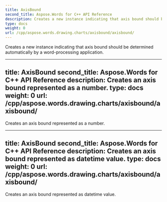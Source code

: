 ```yaml
---
title: AxisBound
second_title: Aspose.Words for C++ API Reference
description: Creates a new instance indicating that axis bound should be determined automatically by a word-processing application. 
type: docs
weight: 0
url: /cpp/aspose.words.drawing.charts/axisbound/axisbound/
---
```


Creates a new instance indicating that axis bound should be determined automatically by a word-processing application. 

---
title: AxisBound
second_title: Aspose.Words for C++ API Reference
description: Creates an axis bound represented as a number. 
type: docs
weight: 0
url: /cpp/aspose.words.drawing.charts/axisbound/axisbound/
---

Creates an axis bound represented as a number. 

---
title: AxisBound
second_title: Aspose.Words for C++ API Reference
description: Creates an axis bound represented as datetime value. 
type: docs
weight: 0
url: /cpp/aspose.words.drawing.charts/axisbound/axisbound/
---

Creates an axis bound represented as datetime value. 

